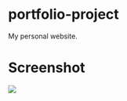 # portfolio-project
My personal website.
# Screenshot
<img src="https://github.com/SerhatPolat/portfolio-project/blob/main/Screenshot1.png">
